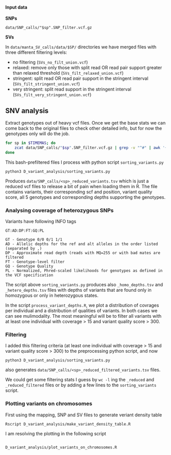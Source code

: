 #### Input data

**SNPs**

`data/SNP_calls/"$sp".SNP_filter.vcf.gz`

**SVs**

In `data/manta_SV_calls/data/$SP/` directories we have merged files with three different filtering levels:

- no filtering (`SVs_no_filt_union.vcf`)
- relaxed: remove only those with split read OR read pair support greater than relaxed threshold (`SVs_filt_relaxed_union.vcf`)
- stringent: split read OR read pair support in the stringent interval (`SVs_filt_stringent_union.vcf`)
- very stringent: split read support in the stringent interval (`SVs_filt_very_stringent_union.vcf`)


## SNV analysis

Extract genotypes out of heavy vcf files. Once we get the base stats we can come back to the original files to check other detailed info, but for now the genotypes only will do the job.

```bash
for sp in $TIMEMAS; do
    zcat data/SNP_calls/"$sp".SNP_filter.vcf.gz | grep -v "^#" | awk '{ if ($7 == "PASS"){ print $0 } }' |  cut -f 1,2,6,10,11,12,13,14 > data/SNP_calls/"$sp".SNP_filter_passed.tsv
done
```

This bash-prefiltered files I process with python script `sorting_variants.py`

```
python3 D_variant_analysis/sorting_variants.py
```

Produces `data/SNP_calls/<sp>_reduced_variants.tsv` which is just a reduced vcf files to release a bit of pain when loading them in R. The file contains variants, their corresponding scf and position, variant quality score, all 5 genotypes and corresponding depths supporting the genotypes.

### Analysing coverage of heterozygous SNPs

Variants have following INFO tags

```
GT:AD:DP:FT:GQ:PL

GT - Genotype 0/0 0/1 1/1
AD - Allelic depths for the ref and alt alleles in the order listed (separated by ,)
DP - Approximate read depth (reads with MQ=255 or with bad mates are filtered
FT - Genotype-level filter
GQ - Genotype Quality
PL - Normalized, Phred-scaled likelihoods for genotypes as defined in the VCF specification
```

The script above `sorting_variants.py` produces also `_homo_depths.tsv` and `_hetero_depths.tsv` files with depths of variants that are found only in homozygous or only in heterozygous states.

In the script `process_variant_depths.R`, we plot a distribution of covrages per individual and a distribution of qualities of variants. In both cases we can see mulimodality. The most meaningful will be to filter all variants with at least one individual with coverage > 15 and variant quality score > 300.

### Filtering

I added this filtering criteria (at least one individual with coverage > 15 and variant quality score > 300) to the preprocessing python script, and now

```
python3 D_variant_analysis/sorting_variants.py
```

also generates `data/SNP_calls/<sp>_reduced_filtered_variants.tsv` files.

We could get some filtering stats I guess by `wc -l` ing the `_reduced` and `_reduced_filtered` files or by adding a few lines to the `sorting_variants` script.

### Plotting variants on chromosomes

First using the mapping, SNP and SV files to generate veriant density table

```
Rscript D_variant_analysis/make_variant_density_table.R
```

I am resolving the plotting in the following script

```

D_variant_analysis/plot_variants_on_chromosomes.R
```


